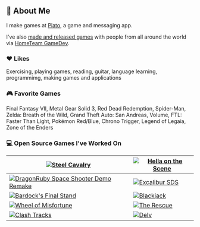 ## 🙂 About Me

I make games at [Plato](https://platoapp.com/), a game and messaging app.

I've also [made and released games](https://jeremytjackson.com/#projects) with people from all around the world via [HomeTeam GameDev](https://hometeamgamedev.com/). 

### ❤️ Likes

Exercising, playing games, reading, guitar, language learning, programmimg, making games and applications 

### 🎮 Favorite Games

Final Fantasy VII, Metal Gear Solid 3, Red Dead Redemption, Spider-Man, Zelda: Breath of the Wild, Grand Theft Auto: San Andreas, Volume, FTL: Faster Than Light, Pokémon Red/Blue, Chrono Trigger, Legend of Legaia, Zone of the Enders 

### 💻 Open Source Games I've Worked On

[![Steel Cavalry](https://github-readme-stats.vercel.app/api/pin/?username=gamkedo-la&repo=steelcavalry&show_owner=true&theme=slateorange)](https://github.com/gamkedo-la/steelcavalry) | [![Hella on the Scene](https://github-readme-stats.vercel.app/api/pin/?username=gamkedo-la&repo=on_the_scene&show_owner=true&theme=slateorange)](https://github.com/gamkedo-la/on_the_scene)
---|---
[![DragonRuby Space Shooter Demo Remake](https://github-readme-stats.vercel.app/api/pin/?username=jeremyjackson89&repo=dragonruby-demo-remake-unity&show_owner=true&theme=slateorange)](https://github.com/jeremyjackson89/dragonruby-demo-remake-unity) | [![Excalibur SDS](https://github-readme-stats.vercel.app/api/pin/?username=gamkedo-la&repo=Excalibur&show_owner=true&theme=slateorange)](https://github.com/gamkedo-la/Excalibur)
[![Bardock's Final Stand](https://github-readme-stats.vercel.app/api/pin/?username=jeremyjackson89&repo=bardocks-final-stand&show_owner=true&theme=slateorange)](https://github.com/jeremyjackson89/bardocks-final-stand) | [![Blackjack](https://github-readme-stats.vercel.app/api/pin/?username=jeremyjackson89&repo=blackjack&show_owner=true&theme=slateorange)](https://github.com/jeremyjackson89/blackjack)
[![Wheel of Misfortune](https://github-readme-stats.vercel.app/api/pin/?username=gamkedo-la&repo=wheelmisfortune&show_owner=true&theme=slateorange)](https://github.com/gamkedo-la/wheelmisfortune) | [![The Rescue](https://github-readme-stats.vercel.app/api/pin/?username=jeremyjackson89&repo=The-Rescue-js13k-2017&show_owner=true&theme=slateorange)](https://github.com/jeremyjackson89/The-Rescue-js13k-2017)
[![Clash Tracks](https://github-readme-stats.vercel.app/api/pin/?username=gamkedo-la&repo=clash-tracks&show_owner=true&theme=slateorange)](https://github.com/gamkedo-la/clash-tracks) | [![Delv](https://github-readme-stats.vercel.app/api/pin/?username=gamkedo-la&repo=delv&show_owner=true&theme=slateorange)](https://github.com/gamkedo-la/Delv)
